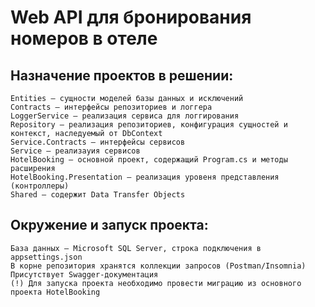 # Web API для бронирования номеров в отеле
## Назначение проектов в решении:
    Entities — сущности моделей базы данных и исключений
    Contracts — интерфейсы репозиториев и логгера
    LoggerService — реализация сервиса для логгирования
    Repository — реализация репозиториев, конфигурация сущностей и контекст, наследуемый от DbContext
    Service.Contracts — интерфейсы сервисов
    Service — реализауия сервисов
    HotelBooking — основной проект, содержащий Program.cs и методы расширения
    HotelBooking.Presentation — реализация уровеня представления (контроллеры)
    Shared — содержит Data Transfer Objects
## Окружение и запуск проекта:
    База данных — Microsoft SQL Server, строка подключения в appsettings.json
    В корне репозитория хранятся коллекции запросов (Postman/Insomnia)
    Присутствует Swagger-документация
    (!) Для запуска проекта необходимо провести миграцию из основного проекта HotelBooking
